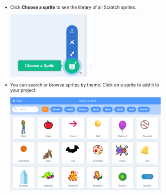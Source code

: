 + Click **Choose a sprite** to see the library of all Scratch sprites.
    
    ![screenshot](images/sprite-library.png)

+ You can search or browse sprites by theme. Click on a sprite to add it to your project.
    
    ![screenshot](images/sprite-choose.png)